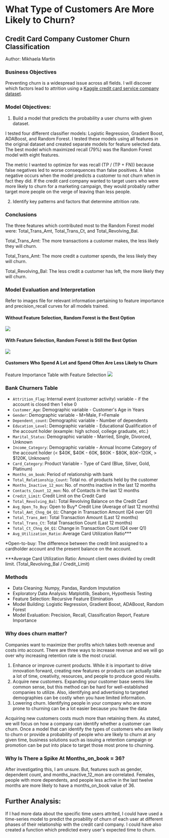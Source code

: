 # What Type of Customers Are More Likely to Churn?

## Credit Card Company Customer Churn Classification 
Author: Mikhaela Martin

### Business Objectives
Preventing churn is a widespread issue across all fields. I will discover which factors lead to attrition using a [Kaggle credit card service company dataset](https://www.kaggle.com/sakshigoyal7/credit-card-customers).

### Model Objectives:
1. Build a model that predicts the probability a user churns with given dataset. 

I tested four different classifier models: Logistic Regression, Gradient Boost, ADABoost, and Random Forest. I tested these models using all features in the original dataset and created separate models for feature selected data. The best model which maximized recall (79%) was the Random Forest model with eight features. 

The metric I wanted to optimize for was recall (TP / (TP + FN)) because false negatives led to worse consequences than false positives. A false negative occurs when the model predicts a customer to not churn when in fact they did. If the credit card company wanted to target users who were more likely to churn for a marketing campaign, they would probably rather target more people on the verge of leaving than less people. 

2. Identify key patterns and factors that determine attrition rate.

### Conclusions

The three features which contributed most to the Random Forest model were: Total_Trans_Amt, Total_Trans_Ct, and Total_Revolving_Bal.

Total_Trans_Amt: The more transactions a customer makes, the less likely they will churn.

Total_Trans_Amt: The more credit a customer spends, the less likely they will churn.

Total_Revolving_Bal: The less credit a customer has left, the more likely they will churn.

### Model Evaluation and Interpretation

Refer to images file for relevant information pertaining to feature importance and precision_recall curves for all models trained.

#### Without Feature Selection, Random Forest is the Best Option
![](https://github.com/mikhaelamartin/Bank-Churn/blob/master/images/no_fs_models.PNG)
#### With Feature Selection, Random Forest is Still the Best Option
![](https://github.com/mikhaelamartin/Bank-Churn/blob/master/images/fs_models.PNG)
#### Customers Who Spend A Lot and Spend Often Are Less Likely to Churn
Feature Importance Table with Feature Selection
![](https://github.com/mikhaelamartin/Bank-Churn/blob/master/images/feature_importance.PNG)


### Bank Churners Table

- `Attrition_Flag`: Internal event (customer activity) variable - if the account is closed then 1 else 0
- `Customer_Age`: Demographic variable - Customer's Age in Years
- `Gender`: Demographic variable - M=Male, F=Female
- `Dependent_count`: Demographic variable - Number of dependents
- `Education_Level`: Demographic variable - Educational Qualification of the account holder (example: high school, college graduate, etc.)
- `Marital_Status`: Demographic variable - Married, Single, Divorced, Unknown
- `Income_Category`: Demographic variable - Annual Income Category of the account holder (< $40K, $40K - 60K, $60K - $80K, $80K-$120K, > $120K, Unknown)
- `Card_Category`: Product Variable - Type of Card (Blue, Silver, Gold, Platinum)
- `Months_on_book`: Period of relationship with bank
- `Total_Relationship_Count`: Total no. of products held by the customer
- `Months_Inactive_12_mon`: No. of months inactive in the last 12 months
- `Contacts_Count_12_mon`: No. of Contacts in the last 12 months
- `Credit_Limit`: Credit Limit on the Credit Card
- `Total_Revolving_Bal`: Total Revolving Balance on the Credit Card
- `Avg_Open_To_Buy`: Open to Buy* Credit Line (Average of last 12 months)
- `Total_Amt_Chng_Q4_Q1`: Change in Transaction Amount (Q4 over Q1)
- `Total_Trans_Amt`: Total Transaction Amount (Last 12 months)
- `Total_Trans_Ct`: Total Transaction Count (Last 12 months)
- `Total_Ct_Chng_Q4_Q1`: Change in Transaction Count (Q4 over Q1) 
- `Avg_Utilization_Ratio`: Average Card Utilization Ratio***


*Open-to-buy: The difference between the credit limit assigned to a cardholder account and the present balance on the account.

***Average Card Utilization Ratio: Amount client owes divided by credit limit. (Total_Revolving_Bal / Credit_Limit)


### Methods
- Data Cleaning: Numpy, Pandas, Random Imputation
- Exploratory Data Analysis: Matplotlib, Seaborn, Hypothesis Testing
- Feature Selection: Recursive Feature Elimination
- Model Building: Logistic Regression, Gradient Boost, ADABoost, Random Forest
- Model Evaluation: Precision, Recall, Classification Report, Feature Importance

### Why does churn matter?
Companies want to maximize ther profits which takes both revenue and costs into account. There are three ways to increase revenue and we will go over why increasing retention rate is the most crucial. 

1. Enhance or improve current products. While it is important to drive innovation forward, creating new features or products can actually take a lot of time, creativity, resources, and people to produce good results.
2. Acquire new customers. Expanding your customer base seems like common sense, but this method can be hard for well-established companies to utilize. Also, identifying and advertising to targeted demographies can be costly when you have limited information.
3. Lowering churn. Identifying people in your company who are more prone to churning can be a lot easier because you have the data 

Acquiring new customers costs much more than retaining them. As stated, we will focus on how a company can identify whether a customer can churn. Once a model that can identify the types of customers who are likely to churn or provide a probability of people who are likely to churn at any given time, business solutions such as issuing a retention campaign or promotion can be put into place to target those most prone to churning.


### Why Is There a Spike At Months_on_book = 36?
After investigating this, I am unsure. But, features such as gender, dependent count, and months_inactive_12_mon are correlated. Females, people with more dependents, and people less active in the last twelve months are more likely to have a months_on_book value of 36.

## Further Analysis:
If I had more data about the specific time users attrited, I could have used a time-series model to predict the proability of churn of each user at different phases of their relationship with the credit card company. I could have also created a function which predicted every user's expected time to churn.

